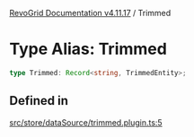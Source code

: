 [RevoGrid Documentation v4.11.17](README.md) / Trimmed

# Type Alias: Trimmed

```ts
type Trimmed: Record<string, TrimmedEntity>;
```

## Defined in

[src/store/dataSource/trimmed.plugin.ts:5](https://github.com/revolist/revogrid/blob/0844b37dbe4827c0b3ffa78b88f276b83e0fed00/src/store/dataSource/trimmed.plugin.ts#L5)
